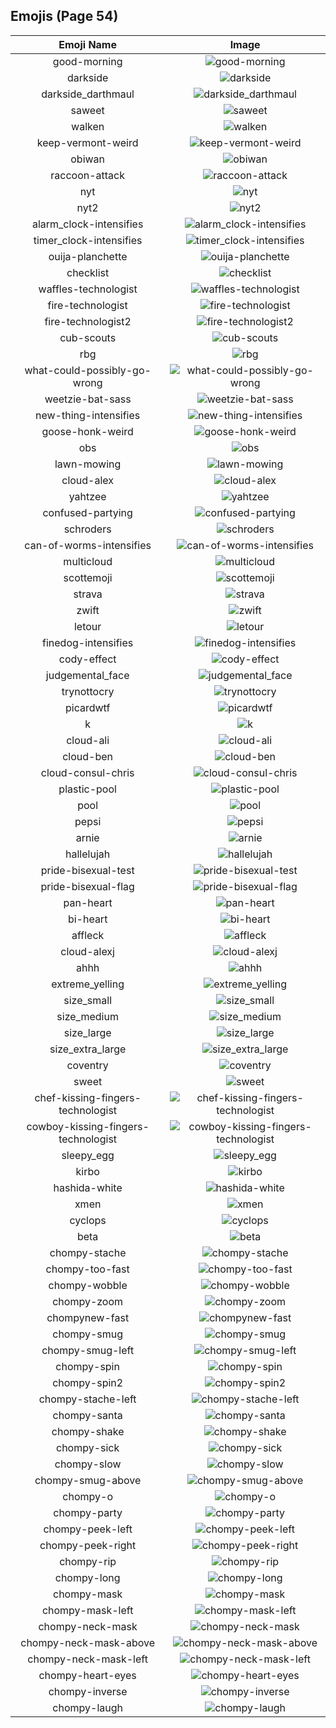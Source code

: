 
  ## Emojis (Page 54)
  |Emoji Name|Image|
  | :-: | :-: |
  |good-morning| ![good-morning](/output/good-morning.png)|
  |darkside| ![darkside](/output/darkside.png)|
  |darkside_darthmaul| ![darkside_darthmaul](/output/darkside_darthmaul.gif)|
  |saweet| ![saweet](/output/saweet.png)|
  |walken| ![walken](/output/walken.jpg)|
  |keep-vermont-weird| ![keep-vermont-weird](/output/keep-vermont-weird.jpg)|
  |obiwan| ![obiwan](/output/obiwan.jpg)|
  |raccoon-attack| ![raccoon-attack](/output/raccoon-attack.png)|
  |nyt| ![nyt](/output/nyt.png)|
  |nyt2| ![nyt2](/output/nyt2.png)|
  |alarm_clock-intensifies| ![alarm_clock-intensifies](/output/alarm_clock-intensifies.gif)|
  |timer_clock-intensifies| ![timer_clock-intensifies](/output/timer_clock-intensifies.gif)|
  |ouija-planchette| ![ouija-planchette](/output/ouija-planchette.png)|
  |checklist| ![checklist](/output/checklist.png)|
  |waffles-technologist| ![waffles-technologist](/output/waffles-technologist.png)|
  |fire-technologist| ![fire-technologist](/output/fire-technologist.gif)|
  |fire-technologist2| ![fire-technologist2](/output/fire-technologist2.png)|
  |cub-scouts| ![cub-scouts](/output/cub-scouts)|
  |rbg| ![rbg](/output/rbg.png)|
  |what-could-possibly-go-wrong| ![what-could-possibly-go-wrong](/output/what-could-possibly-go-wrong.gif)|
  |weetzie-bat-sass| ![weetzie-bat-sass](/output/weetzie-bat-sass.png)|
  |new-thing-intensifies| ![new-thing-intensifies](/output/new-thing-intensifies.gif)|
  |goose-honk-weird| ![goose-honk-weird](/output/goose-honk-weird.png)|
  |obs| ![obs](/output/obs.png)|
  |lawn-mowing| ![lawn-mowing](/output/lawn-mowing.png)|
  |cloud-alex| ![cloud-alex](/output/cloud-alex.png)|
  |yahtzee| ![yahtzee](/output/yahtzee.jpg)|
  |confused-partying| ![confused-partying](/output/confused-partying)|
  |schroders| ![schroders](/output/schroders.png)|
  |can-of-worms-intensifies| ![can-of-worms-intensifies](/output/can-of-worms-intensifies.gif)|
  |multicloud| ![multicloud](/output/multicloud.png)|
  |scottemoji| ![scottemoji](/output/scottemoji.jpg)|
  |strava| ![strava](/output/strava.jpg)|
  |zwift| ![zwift](/output/zwift.png)|
  |letour| ![letour](/output/letour.png)|
  |finedog-intensifies| ![finedog-intensifies](/output/finedog-intensifies.gif)|
  |cody-effect| ![cody-effect](/output/cody-effect.jpg)|
  |judgemental_face| ![judgemental_face](/output/judgemental_face.png)|
  |trynottocry| ![trynottocry](/output/trynottocry.gif)|
  |picardwtf| ![picardwtf](/output/picardwtf.png)|
  |k| ![k](/output/k.png)|
  |cloud-ali| ![cloud-ali](/output/cloud-ali.jpg)|
  |cloud-ben| ![cloud-ben](/output/cloud-ben.jpg)|
  |cloud-consul-chris| ![cloud-consul-chris](/output/cloud-consul-chris.jpg)|
  |plastic-pool| ![plastic-pool](/output/plastic-pool.png)|
  |pool| ![pool](/output/pool.png)|
  |pepsi| ![pepsi](/output/pepsi.png)|
  |arnie| ![arnie](/output/arnie.jpg)|
  |hallelujah| ![hallelujah](/output/hallelujah.png)|
  |pride-bisexual-test| ![pride-bisexual-test](/output/pride-bisexual-test.png)|
  |pride-bisexual-flag| ![pride-bisexual-flag](/output/pride-bisexual-flag.png)|
  |pan-heart| ![pan-heart](/output/pan-heart.png)|
  |bi-heart| ![bi-heart](/output/bi-heart.png)|
  |affleck| ![affleck](/output/affleck.jpg)|
  |cloud-alexj| ![cloud-alexj](/output/cloud-alexj.jpg)|
  |ahhh| ![ahhh](/output/ahhh.gif)|
  |extreme_yelling| ![extreme_yelling](/output/extreme_yelling.gif)|
  |size_small| ![size_small](/output/size_small.png)|
  |size_medium| ![size_medium](/output/size_medium.png)|
  |size_large| ![size_large](/output/size_large.png)|
  |size_extra_large| ![size_extra_large](/output/size_extra_large.png)|
  |coventry| ![coventry](/output/coventry.png)|
  |sweet| ![sweet](/output/sweet)|
  |chef-kissing-fingers-technologist| ![chef-kissing-fingers-technologist](/output/chef-kissing-fingers-technologist.png)|
  |cowboy-kissing-fingers-technologist| ![cowboy-kissing-fingers-technologist](/output/cowboy-kissing-fingers-technologist.png)|
  |sleepy_egg| ![sleepy_egg](/output/sleepy_egg.gif)|
  |kirbo| ![kirbo](/output/kirbo.gif)|
  |hashida-white| ![hashida-white](/output/hashida-white.png)|
  |xmen| ![xmen](/output/xmen.png)|
  |cyclops| ![cyclops](/output/cyclops.png)|
  |beta| ![beta](/output/beta.png)|
  |chompy-stache| ![chompy-stache](/output/chompy-stache.gif)|
  |chompy-too-fast| ![chompy-too-fast](/output/chompy-too-fast.gif)|
  |chompy-wobble| ![chompy-wobble](/output/chompy-wobble.gif)|
  |chompy-zoom| ![chompy-zoom](/output/chompy-zoom.gif)|
  |chompynew-fast| ![chompynew-fast](/output/chompynew-fast.gif)|
  |chompy-smug| ![chompy-smug](/output/chompy-smug.gif)|
  |chompy-smug-left| ![chompy-smug-left](/output/chompy-smug-left.gif)|
  |chompy-spin| ![chompy-spin](/output/chompy-spin.gif)|
  |chompy-spin2| ![chompy-spin2](/output/chompy-spin2.gif)|
  |chompy-stache-left| ![chompy-stache-left](/output/chompy-stache-left.gif)|
  |chompy-santa| ![chompy-santa](/output/chompy-santa.gif)|
  |chompy-shake| ![chompy-shake](/output/chompy-shake.gif)|
  |chompy-sick| ![chompy-sick](/output/chompy-sick.gif)|
  |chompy-slow| ![chompy-slow](/output/chompy-slow.gif)|
  |chompy-smug-above| ![chompy-smug-above](/output/chompy-smug-above.gif)|
  |chompy-o| ![chompy-o](/output/chompy-o.gif)|
  |chompy-party| ![chompy-party](/output/chompy-party.gif)|
  |chompy-peek-left| ![chompy-peek-left](/output/chompy-peek-left.gif)|
  |chompy-peek-right| ![chompy-peek-right](/output/chompy-peek-right.gif)|
  |chompy-rip| ![chompy-rip](/output/chompy-rip.gif)|
  |chompy-long| ![chompy-long](/output/chompy-long.gif)|
  |chompy-mask| ![chompy-mask](/output/chompy-mask.gif)|
  |chompy-mask-left| ![chompy-mask-left](/output/chompy-mask-left.gif)|
  |chompy-neck-mask| ![chompy-neck-mask](/output/chompy-neck-mask.gif)|
  |chompy-neck-mask-above| ![chompy-neck-mask-above](/output/chompy-neck-mask-above.gif)|
  |chompy-neck-mask-left| ![chompy-neck-mask-left](/output/chompy-neck-mask-left.gif)|
  |chompy-heart-eyes| ![chompy-heart-eyes](/output/chompy-heart-eyes.gif)|
  |chompy-inverse| ![chompy-inverse](/output/chompy-inverse.gif)|
  |chompy-laugh| ![chompy-laugh](/output/chompy-laugh.gif)|
  